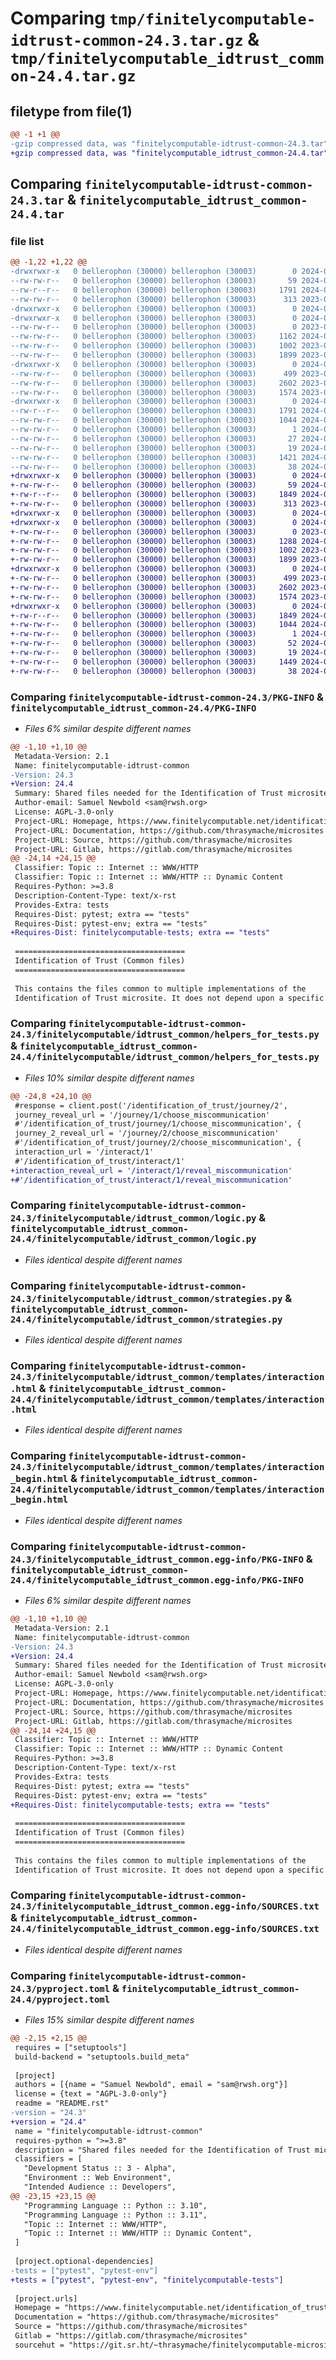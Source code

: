 # Comparing `tmp/finitelycomputable-idtrust-common-24.3.tar.gz` & `tmp/finitelycomputable_idtrust_common-24.4.tar.gz`

## filetype from file(1)

```diff
@@ -1 +1 @@
-gzip compressed data, was "finitelycomputable-idtrust-common-24.3.tar", last modified: Mon Apr  1 03:34:55 2024, max compression
+gzip compressed data, was "finitelycomputable_idtrust_common-24.4.tar", last modified: Tue Apr 30 04:47:12 2024, max compression
```

## Comparing `finitelycomputable-idtrust-common-24.3.tar` & `finitelycomputable_idtrust_common-24.4.tar`

### file list

```diff
@@ -1,22 +1,22 @@
-drwxrwxr-x   0 bellerophon (30000) bellerophon (30003)        0 2024-04-01 03:34:55.032980 finitelycomputable-idtrust-common-24.3/
--rw-rw-r--   0 bellerophon (30000) bellerophon (30003)       59 2024-02-15 18:56:45.000000 finitelycomputable-idtrust-common-24.3/MANIFEST.in
--rw-r--r--   0 bellerophon (30000) bellerophon (30003)     1791 2024-04-01 03:34:55.032980 finitelycomputable-idtrust-common-24.3/PKG-INFO
--rw-rw-r--   0 bellerophon (30000) bellerophon (30003)      313 2023-09-12 03:23:48.000000 finitelycomputable-idtrust-common-24.3/README.rst
-drwxrwxr-x   0 bellerophon (30000) bellerophon (30003)        0 2024-04-01 03:34:55.028980 finitelycomputable-idtrust-common-24.3/finitelycomputable/
-drwxrwxr-x   0 bellerophon (30000) bellerophon (30003)        0 2024-04-01 03:34:55.032980 finitelycomputable-idtrust-common-24.3/finitelycomputable/idtrust_common/
--rw-rw-r--   0 bellerophon (30000) bellerophon (30003)        0 2023-09-12 03:23:48.000000 finitelycomputable-idtrust-common-24.3/finitelycomputable/idtrust_common/__init__.py
--rw-rw-r--   0 bellerophon (30000) bellerophon (30003)     1162 2024-03-16 08:40:18.000000 finitelycomputable-idtrust-common-24.3/finitelycomputable/idtrust_common/helpers_for_tests.py
--rw-rw-r--   0 bellerophon (30000) bellerophon (30003)     1002 2023-09-12 03:23:48.000000 finitelycomputable-idtrust-common-24.3/finitelycomputable/idtrust_common/logic.py
--rw-rw-r--   0 bellerophon (30000) bellerophon (30003)     1899 2023-09-12 03:23:48.000000 finitelycomputable-idtrust-common-24.3/finitelycomputable/idtrust_common/strategies.py
-drwxrwxr-x   0 bellerophon (30000) bellerophon (30003)        0 2024-04-01 03:34:55.032980 finitelycomputable-idtrust-common-24.3/finitelycomputable/idtrust_common/templates/
--rw-rw-r--   0 bellerophon (30000) bellerophon (30003)      499 2023-09-12 03:23:48.000000 finitelycomputable-idtrust-common-24.3/finitelycomputable/idtrust_common/templates/exchange_form.html
--rw-rw-r--   0 bellerophon (30000) bellerophon (30003)     2602 2023-09-12 03:23:48.000000 finitelycomputable-idtrust-common-24.3/finitelycomputable/idtrust_common/templates/interaction.html
--rw-rw-r--   0 bellerophon (30000) bellerophon (30003)     1574 2023-09-12 03:23:48.000000 finitelycomputable-idtrust-common-24.3/finitelycomputable/idtrust_common/templates/interaction_begin.html
-drwxrwxr-x   0 bellerophon (30000) bellerophon (30003)        0 2024-04-01 03:34:55.032980 finitelycomputable-idtrust-common-24.3/finitelycomputable_idtrust_common.egg-info/
--rw-r--r--   0 bellerophon (30000) bellerophon (30003)     1791 2024-04-01 03:34:55.000000 finitelycomputable-idtrust-common-24.3/finitelycomputable_idtrust_common.egg-info/PKG-INFO
--rw-rw-r--   0 bellerophon (30000) bellerophon (30003)     1044 2024-04-01 03:34:55.000000 finitelycomputable-idtrust-common-24.3/finitelycomputable_idtrust_common.egg-info/SOURCES.txt
--rw-rw-r--   0 bellerophon (30000) bellerophon (30003)        1 2024-04-01 03:34:55.000000 finitelycomputable-idtrust-common-24.3/finitelycomputable_idtrust_common.egg-info/dependency_links.txt
--rw-rw-r--   0 bellerophon (30000) bellerophon (30003)       27 2024-04-01 03:34:55.000000 finitelycomputable-idtrust-common-24.3/finitelycomputable_idtrust_common.egg-info/requires.txt
--rw-rw-r--   0 bellerophon (30000) bellerophon (30003)       19 2024-04-01 03:34:55.000000 finitelycomputable-idtrust-common-24.3/finitelycomputable_idtrust_common.egg-info/top_level.txt
--rw-rw-r--   0 bellerophon (30000) bellerophon (30003)     1421 2024-03-16 18:34:55.000000 finitelycomputable-idtrust-common-24.3/pyproject.toml
--rw-rw-r--   0 bellerophon (30000) bellerophon (30003)       38 2024-04-01 03:34:55.032980 finitelycomputable-idtrust-common-24.3/setup.cfg
+drwxrwxr-x   0 bellerophon (30000) bellerophon (30003)        0 2024-04-30 04:47:12.699825 finitelycomputable_idtrust_common-24.4/
+-rw-rw-r--   0 bellerophon (30000) bellerophon (30003)       59 2024-02-15 18:56:45.000000 finitelycomputable_idtrust_common-24.4/MANIFEST.in
+-rw-r--r--   0 bellerophon (30000) bellerophon (30003)     1849 2024-04-30 04:47:12.699825 finitelycomputable_idtrust_common-24.4/PKG-INFO
+-rw-rw-r--   0 bellerophon (30000) bellerophon (30003)      313 2023-09-12 03:23:48.000000 finitelycomputable_idtrust_common-24.4/README.rst
+drwxrwxr-x   0 bellerophon (30000) bellerophon (30003)        0 2024-04-30 04:47:12.695825 finitelycomputable_idtrust_common-24.4/finitelycomputable/
+drwxrwxr-x   0 bellerophon (30000) bellerophon (30003)        0 2024-04-30 04:47:12.695825 finitelycomputable_idtrust_common-24.4/finitelycomputable/idtrust_common/
+-rw-rw-r--   0 bellerophon (30000) bellerophon (30003)        0 2023-09-12 03:23:48.000000 finitelycomputable_idtrust_common-24.4/finitelycomputable/idtrust_common/__init__.py
+-rw-rw-r--   0 bellerophon (30000) bellerophon (30003)     1288 2024-04-14 05:27:48.000000 finitelycomputable_idtrust_common-24.4/finitelycomputable/idtrust_common/helpers_for_tests.py
+-rw-rw-r--   0 bellerophon (30000) bellerophon (30003)     1002 2023-09-12 03:23:48.000000 finitelycomputable_idtrust_common-24.4/finitelycomputable/idtrust_common/logic.py
+-rw-rw-r--   0 bellerophon (30000) bellerophon (30003)     1899 2023-09-12 03:23:48.000000 finitelycomputable_idtrust_common-24.4/finitelycomputable/idtrust_common/strategies.py
+drwxrwxr-x   0 bellerophon (30000) bellerophon (30003)        0 2024-04-30 04:47:12.699825 finitelycomputable_idtrust_common-24.4/finitelycomputable/idtrust_common/templates/
+-rw-rw-r--   0 bellerophon (30000) bellerophon (30003)      499 2023-09-12 03:23:48.000000 finitelycomputable_idtrust_common-24.4/finitelycomputable/idtrust_common/templates/exchange_form.html
+-rw-rw-r--   0 bellerophon (30000) bellerophon (30003)     2602 2023-09-12 03:23:48.000000 finitelycomputable_idtrust_common-24.4/finitelycomputable/idtrust_common/templates/interaction.html
+-rw-rw-r--   0 bellerophon (30000) bellerophon (30003)     1574 2023-09-12 03:23:48.000000 finitelycomputable_idtrust_common-24.4/finitelycomputable/idtrust_common/templates/interaction_begin.html
+drwxrwxr-x   0 bellerophon (30000) bellerophon (30003)        0 2024-04-30 04:47:12.699825 finitelycomputable_idtrust_common-24.4/finitelycomputable_idtrust_common.egg-info/
+-rw-r--r--   0 bellerophon (30000) bellerophon (30003)     1849 2024-04-30 04:47:12.000000 finitelycomputable_idtrust_common-24.4/finitelycomputable_idtrust_common.egg-info/PKG-INFO
+-rw-rw-r--   0 bellerophon (30000) bellerophon (30003)     1044 2024-04-30 04:47:12.000000 finitelycomputable_idtrust_common-24.4/finitelycomputable_idtrust_common.egg-info/SOURCES.txt
+-rw-rw-r--   0 bellerophon (30000) bellerophon (30003)        1 2024-04-30 04:47:12.000000 finitelycomputable_idtrust_common-24.4/finitelycomputable_idtrust_common.egg-info/dependency_links.txt
+-rw-rw-r--   0 bellerophon (30000) bellerophon (30003)       52 2024-04-30 04:47:12.000000 finitelycomputable_idtrust_common-24.4/finitelycomputable_idtrust_common.egg-info/requires.txt
+-rw-rw-r--   0 bellerophon (30000) bellerophon (30003)       19 2024-04-30 04:47:12.000000 finitelycomputable_idtrust_common-24.4/finitelycomputable_idtrust_common.egg-info/top_level.txt
+-rw-rw-r--   0 bellerophon (30000) bellerophon (30003)     1449 2024-04-28 21:51:18.000000 finitelycomputable_idtrust_common-24.4/pyproject.toml
+-rw-rw-r--   0 bellerophon (30000) bellerophon (30003)       38 2024-04-30 04:47:12.699825 finitelycomputable_idtrust_common-24.4/setup.cfg
```

### Comparing `finitelycomputable-idtrust-common-24.3/PKG-INFO` & `finitelycomputable_idtrust_common-24.4/PKG-INFO`

 * *Files 6% similar despite different names*

```diff
@@ -1,10 +1,10 @@
 Metadata-Version: 2.1
 Name: finitelycomputable-idtrust-common
-Version: 24.3
+Version: 24.4
 Summary: Shared files needed for the Identification of Trust microsite
 Author-email: Samuel Newbold <sam@rwsh.org>
 License: AGPL-3.0-only
 Project-URL: Homepage, https://www.finitelycomputable.net/identification_of_trust
 Project-URL: Documentation, https://github.com/thrasymache/microsites
 Project-URL: Source, https://github.com/thrasymache/microsites
 Project-URL: Gitlab, https://gitlab.com/thrasymache/microsites
@@ -24,14 +24,15 @@
 Classifier: Topic :: Internet :: WWW/HTTP
 Classifier: Topic :: Internet :: WWW/HTTP :: Dynamic Content
 Requires-Python: >=3.8
 Description-Content-Type: text/x-rst
 Provides-Extra: tests
 Requires-Dist: pytest; extra == "tests"
 Requires-Dist: pytest-env; extra == "tests"
+Requires-Dist: finitelycomputable-tests; extra == "tests"
 
 ======================================
 Identification of Trust (Common files)
 ======================================
 
 This contains the files common to multiple implementations of the
 Identification of Trust microsite. It does not depend upon a specific
```

### Comparing `finitelycomputable-idtrust-common-24.3/finitelycomputable/idtrust_common/helpers_for_tests.py` & `finitelycomputable_idtrust_common-24.4/finitelycomputable/idtrust_common/helpers_for_tests.py`

 * *Files 10% similar despite different names*

```diff
@@ -24,8 +24,10 @@
 #response = client.post('/identification_of_trust/journey/2',
 journey_reveal_url = '/journey/1/choose_miscommunication'
 #'/identification_of_trust/journey/1/choose_miscommunication', {
 journey_2_reveal_url = '/journey/2/choose_miscommunication'
 #'/identification_of_trust/journey/2/choose_miscommunication', {
 interaction_url = '/interact/1'
 #'/identification_of_trust/interact/1'
+interaction_reveal_url = '/interact/1/reveal_miscommunication'
+#'/identification_of_trust/interact/1/reveal_miscommunication'
```

### Comparing `finitelycomputable-idtrust-common-24.3/finitelycomputable/idtrust_common/logic.py` & `finitelycomputable_idtrust_common-24.4/finitelycomputable/idtrust_common/logic.py`

 * *Files identical despite different names*

### Comparing `finitelycomputable-idtrust-common-24.3/finitelycomputable/idtrust_common/strategies.py` & `finitelycomputable_idtrust_common-24.4/finitelycomputable/idtrust_common/strategies.py`

 * *Files identical despite different names*

### Comparing `finitelycomputable-idtrust-common-24.3/finitelycomputable/idtrust_common/templates/interaction.html` & `finitelycomputable_idtrust_common-24.4/finitelycomputable/idtrust_common/templates/interaction.html`

 * *Files identical despite different names*

### Comparing `finitelycomputable-idtrust-common-24.3/finitelycomputable/idtrust_common/templates/interaction_begin.html` & `finitelycomputable_idtrust_common-24.4/finitelycomputable/idtrust_common/templates/interaction_begin.html`

 * *Files identical despite different names*

### Comparing `finitelycomputable-idtrust-common-24.3/finitelycomputable_idtrust_common.egg-info/PKG-INFO` & `finitelycomputable_idtrust_common-24.4/finitelycomputable_idtrust_common.egg-info/PKG-INFO`

 * *Files 6% similar despite different names*

```diff
@@ -1,10 +1,10 @@
 Metadata-Version: 2.1
 Name: finitelycomputable-idtrust-common
-Version: 24.3
+Version: 24.4
 Summary: Shared files needed for the Identification of Trust microsite
 Author-email: Samuel Newbold <sam@rwsh.org>
 License: AGPL-3.0-only
 Project-URL: Homepage, https://www.finitelycomputable.net/identification_of_trust
 Project-URL: Documentation, https://github.com/thrasymache/microsites
 Project-URL: Source, https://github.com/thrasymache/microsites
 Project-URL: Gitlab, https://gitlab.com/thrasymache/microsites
@@ -24,14 +24,15 @@
 Classifier: Topic :: Internet :: WWW/HTTP
 Classifier: Topic :: Internet :: WWW/HTTP :: Dynamic Content
 Requires-Python: >=3.8
 Description-Content-Type: text/x-rst
 Provides-Extra: tests
 Requires-Dist: pytest; extra == "tests"
 Requires-Dist: pytest-env; extra == "tests"
+Requires-Dist: finitelycomputable-tests; extra == "tests"
 
 ======================================
 Identification of Trust (Common files)
 ======================================
 
 This contains the files common to multiple implementations of the
 Identification of Trust microsite. It does not depend upon a specific
```

### Comparing `finitelycomputable-idtrust-common-24.3/finitelycomputable_idtrust_common.egg-info/SOURCES.txt` & `finitelycomputable_idtrust_common-24.4/finitelycomputable_idtrust_common.egg-info/SOURCES.txt`

 * *Files identical despite different names*

### Comparing `finitelycomputable-idtrust-common-24.3/pyproject.toml` & `finitelycomputable_idtrust_common-24.4/pyproject.toml`

 * *Files 15% similar despite different names*

```diff
@@ -2,15 +2,15 @@
 requires = ["setuptools"]
 build-backend = "setuptools.build_meta"
 
 [project]
 authors = [{name = "Samuel Newbold", email = "sam@rwsh.org"}]
 license = {text = "AGPL-3.0-only"}
 readme = "README.rst"
-version = "24.3"
+version = "24.4"
 name = "finitelycomputable-idtrust-common"
 requires-python = ">=3.8"
 description = "Shared files needed for the Identification of Trust microsite"
 classifiers = [
   "Development Status :: 3 - Alpha",
   "Environment :: Web Environment",
   "Intended Audience :: Developers",
@@ -23,15 +23,15 @@
   "Programming Language :: Python :: 3.10",
   "Programming Language :: Python :: 3.11",
   "Topic :: Internet :: WWW/HTTP",
   "Topic :: Internet :: WWW/HTTP :: Dynamic Content",
 ]
 
 [project.optional-dependencies]
-tests = ["pytest", "pytest-env"]
+tests = ["pytest", "pytest-env", "finitelycomputable-tests"]
 
 [project.urls]
 Homepage = "https://www.finitelycomputable.net/identification_of_trust"
 Documentation = "https://github.com/thrasymache/microsites"
 Source = "https://github.com/thrasymache/microsites"
 Gitlab = "https://gitlab.com/thrasymache/microsites"
 sourcehut = "https://git.sr.ht/~thrasymache/finitelycomputable-microsites"
```

